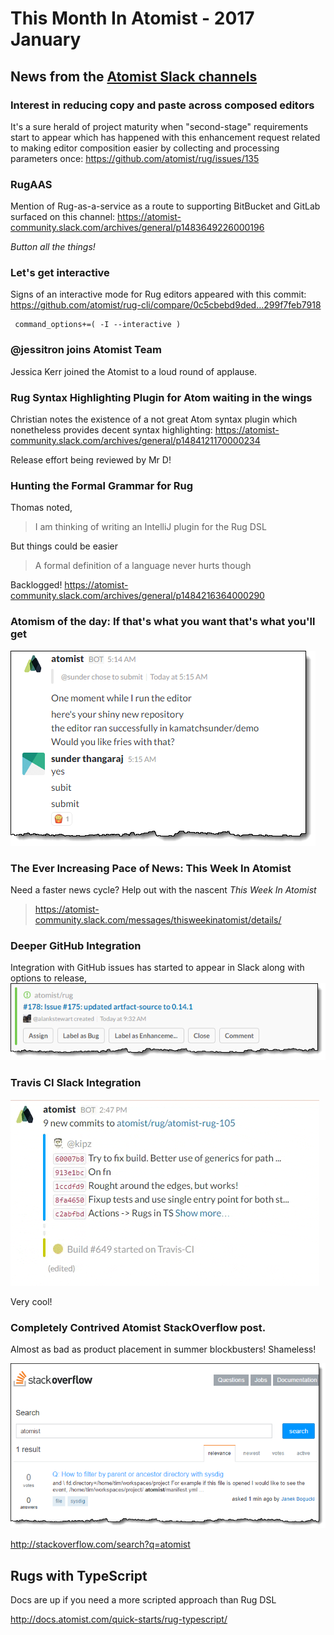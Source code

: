 # This Month In Atomist - 2017 January

## News from the [Atomist Slack channels](https://atomist-community.slack.com)

### Interest in reducing copy and paste across composed editors

It's a sure herald of project maturity when "second-stage" requirements start to appear which has happened with this enhancement request related to making editor composition easier by collecting and processing parameters once: https://github.com/atomist/rug/issues/135 

### RugAAS

Mention of Rug-as-a-service as a route to supporting BitBucket and GitLab surfaced on this channel: https://atomist-community.slack.com/archives/general/p1483649226000196

_Button all the things!_

### Let's get interactive

Signs of an interactive mode for Rug editors appeared with this commit: https://github.com/atomist/rug-cli/compare/0c5cbebd9ded...299f7feb7918

     command_options+=( -I --interactive )

### @jessitron joins Atomist Team

Jessica Kerr joined the Atomist to a loud round of applause.

### Rug Syntax Highlighting Plugin for Atom waiting in the wings

Christian notes the existence of a not great Atom syntax plugin which nonetheless provides decent syntax highlighting: 
https://atomist-community.slack.com/archives/general/p1484121170000234

Release effort being reviewed by Mr D!

### Hunting the Formal Grammar for Rug

Thomas noted,
> I am thinking of writing an IntelliJ plugin for the Rug DSL

But things could be easier
> A formal definition of a language never hurts though

Backlogged! https://atomist-community.slack.com/archives/general/p1484216364000290

### Atomism of the day: If that's what you want that's what you'll get

![Atomism of the day](images/atomism-of-the-day-3-fries-with-that.png)

### The Ever Increasing Pace of News: This Week In Atomist

Need a faster news cycle? Help out with the nascent *This Week In Atomist*
> https://atomist-community.slack.com/messages/thisweekinatomist/details/

### Deeper GitHub Integration

Integration with GitHub issues has started to appear in Slack along with options to release,
![Deeper GitHub Integration](images/atomist-github-issue-integration.png)

### Travis CI Slack Integration

![Travis CI Slack Integration](images/atomist-build.gif)

Very cool!

### Completely Contrived Atomist StackOverflow post.

Almost as bad as product placement in summer blockbusters! Shameless!

![Travis CI Slack Integration](images/atomist-on-stackoverflow.png)

http://stackoverflow.com/search?q=atomist

## Rugs with TypeScript

Docs are up if you need a more scripted approach than Rug DSL

http://docs.atomist.com/quick-starts/rug-typescript/


